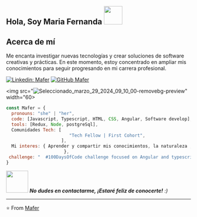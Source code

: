 <h2> Hola, Soy Maria Fernanda   <img src="https://media.giphy.com/media/mGcNjsfWAjY5AEZNw6/giphy.gif" width="50"></h2>

<h2>Acerca de mí</h2>

Me encanta investigar nuevas tecnologías y crear soluciones de software creativas y prácticas. En este momento, estoy concentrado en ampliar mis conocimientos para seguir progresando en mi carrera profesional.


[![Linkedin: Mafer](https://img.shields.io/badge/-Mafer-blue?style=flat-square&logo=Linkedin&logoColor=white&link=https://www.linkedin.com/in/fernandapalencia/)](https://www.linkedin.com/in/fernandapalencia/)
[![GitHub Mafer](https://img.shields.io/github/followers/thaiane?label=follow&style=social)](https://github.com/mafer23)


<img src="![Seleccionado_marzo_29_2024_09_10_00-removebg-preview](https://github.com/mafer23/mafer23/assets/39041288/4f6d556e-6a32-42a7-b6ed-4800eed64365)" width="60>

```javascript
const Mafer = {
  pronouns: "she" | "her",
  code: [Javascript, Typescript, HTML, CSS, Angular, Software develop],
  tools: [Redux, Node, postgreSql],
  Comunidades Tech: [
                        "Tech Fellow | First Cohort", 
                     ],
  Mi interes: { Aprender y compartir mis conocimientos, la naturaleza ,los gatitos , la hamburguesa"
                      },
 challenge: "  #100DaysOfCode challenge focused on Angular and typescript"
}
```

<img src="https://media.giphy.com/media/LnQjpWaON8nhr21vNW/giphy.gif" width="60"> <em><b> No dudes en contactarme, ¡Estaré feliz de conocerte!</b> :)</em>

---

⭐️ From [Mafer](https://github.com/mafer23)
